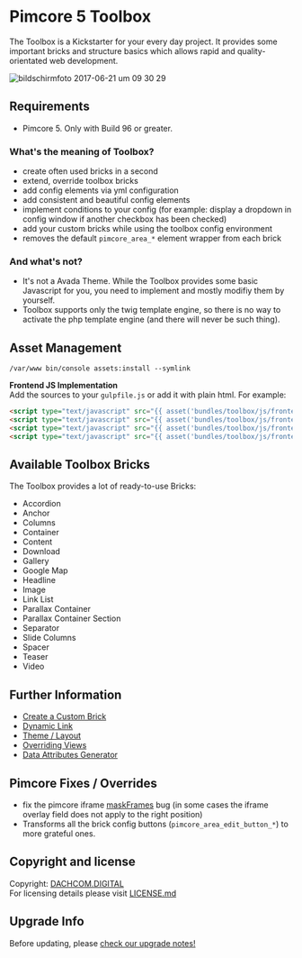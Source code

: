 # Pimcore 5 Toolbox

The Toolbox is a Kickstarter for your every day project. It provides some important bricks and structure basics which allows rapid and quality-orientated web development. 

![bildschirmfoto 2017-06-21 um 09 30 29](https://user-images.githubusercontent.com/700119/27372271-541e6106-5664-11e7-9159-7f4aefa26cb6.png)


## Requirements
* Pimcore 5. Only with Build 96 or greater.

### What's the meaning of Toolbox?
- create often used bricks in a second
- extend, override toolbox bricks 
- add config elements via yml configuration
- add consistent and beautiful config elements
- implement conditions to your config (for example: display a dropdown in config window if another checkbox has been checked)
- add your custom bricks while using the toolbox config environment
- removes the default `pimcore_area_*` element wrapper from each brick

### And what's not?
- It's not a Avada Theme. While the Toolbox provides some basic Javascript for you, you need to implement and mostly modifiy them by yourself.
- Toolbox supports only the twig template engine, so there is no way to activate the php template engine (and there will never be such thing).

## Asset Management
```
/var/www bin/console assets:install --symlink
```

**Frontend JS Implementation**  
Add the sources to your `gulpfile.js` or add it with plain html. For example:
```html
<script type="text/javascript" src="{{ asset('bundles/toolbox/js/frontend/vendor/vimeo-api.min.js')}}" ></script>
<script type="text/javascript" src="{{ asset('bundles/toolbox/js/frontend/toolbox-main.js')}}" ></script>
<script type="text/javascript" src="{{ asset('bundles/toolbox/js/frontend/toolbox-video.js')}}" ></script>
<script type="text/javascript" src="{{ asset('bundles/toolbox/js/frontend/toolbox-googleMaps.js')}}" ></script>
```

## Available Toolbox Bricks 

The Toolbox provides a lot of ready-to-use Bricks:

- Accordion
- Anchor
- Columns
- Container
- Content
- Download
- Gallery
- Google Map
- Headline
- Image
- Link List
- Parallax Container
- Parallax Container Section
- Separator
- Slide Columns
- Spacer
- Teaser
- Video

## Further Information
- [Create a Custom Brick](docs/10_CustomBricks.md)
- [Dynamic Link](docs/20_DynamicLink.md)
- [Theme / Layout](docs/30_ToolboxTheme.md)
- [Overriding Views](docs/31_OverridingViews.md)
- [Data Attributes Generator](docs/40_DataAttributesGenerator.md)

## Pimcore Fixes / Overrides
- fix the pimcore iframe [maskFrames](src/ToolboxBundle/Resources/public/js/document/edit.js#L8) bug (in some cases the iframe overlay field does not apply to the right position)
- Transforms all the brick config buttons (`pimcore_area_edit_button_*`) to more grateful ones.

## Copyright and license
Copyright: [DACHCOM.DIGITAL](http://dachcom-digital.ch)  
For licensing details please visit [LICENSE.md](LICENSE.md)  

## Upgrade Info
Before updating, please [check our upgrade notes!](UPGRADE.md)